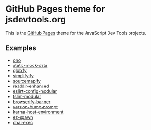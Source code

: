 GitHub Pages theme for jsdevtools.org
=======================================
This is the [GitHub Pages](https://pages.github.com/) theme for the JavaScript Dev Tools projects.

## Examples
* [ono](https://jsdevtools.org/ono/)
* [static-mock-data](https://jsdevtools.org/static-mock-data/)
* [globify](https://jsdevtools.org/globify/)
* [simplifyify](https://jsdevtools.org/simplifyify/)
* [sourcemapify](https://jsdevtools.org/sourcemapify/)
* [readdir-enhanced](https://jsdevtools.org/readdir-enhanced/)
* [eslint-config-modular](https://jsdevtools.org/eslint-config-modular/)
* [tslint-modular](https://jsdevtools.org/tslint-modular/)
* [browserify-banner](https://jsdevtools.org/browserify-banner/)
* [version-bump-prompt](https://jsdevtools.org/version-bump-prompt/)
* [karma-host-environment](https://jsdevtools.org/karma-host-environment/)
* [ez-spawn](https://jsdevtools.org/ez-spawn/)
* [chai-exec](https://jsdevtools.org/chai-exec/)
